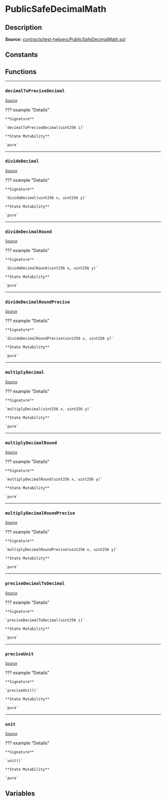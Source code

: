 # PublicSafeDecimalMath

## Description


**Source:** [contracts/test-helpers/PublicSafeDecimalMath.sol](https://github.com/Synthetixio/synthetix/tree/develop/contracts/test-helpers/PublicSafeDecimalMath.sol)

## Constants

## Functions


---
### `decimalToPreciseDecimal`

<sub>[Source](https://github.com/Synthetixio/synthetix/tree/develop/contracts/test-helpers/PublicSafeDecimalMath.sol#L44)</sub>



??? example "Details"

    **Signature**

    `decimalToPreciseDecimal(uint256 i)`

    **State Mutability**

    `pure`


---
### `divideDecimal`

<sub>[Source](https://github.com/Synthetixio/synthetix/tree/develop/contracts/test-helpers/PublicSafeDecimalMath.sol#L32)</sub>



??? example "Details"

    **Signature**

    `divideDecimal(uint256 x, uint256 y)`

    **State Mutability**

    `pure`


---
### `divideDecimalRound`

<sub>[Source](https://github.com/Synthetixio/synthetix/tree/develop/contracts/test-helpers/PublicSafeDecimalMath.sol#L36)</sub>



??? example "Details"

    **Signature**

    `divideDecimalRound(uint256 x, uint256 y)`

    **State Mutability**

    `pure`


---
### `divideDecimalRoundPrecise`

<sub>[Source](https://github.com/Synthetixio/synthetix/tree/develop/contracts/test-helpers/PublicSafeDecimalMath.sol#L40)</sub>



??? example "Details"

    **Signature**

    `divideDecimalRoundPrecise(uint256 x, uint256 y)`

    **State Mutability**

    `pure`


---
### `multiplyDecimal`

<sub>[Source](https://github.com/Synthetixio/synthetix/tree/develop/contracts/test-helpers/PublicSafeDecimalMath.sol#L20)</sub>



??? example "Details"

    **Signature**

    `multiplyDecimal(uint256 x, uint256 y)`

    **State Mutability**

    `pure`


---
### `multiplyDecimalRound`

<sub>[Source](https://github.com/Synthetixio/synthetix/tree/develop/contracts/test-helpers/PublicSafeDecimalMath.sol#L24)</sub>



??? example "Details"

    **Signature**

    `multiplyDecimalRound(uint256 x, uint256 y)`

    **State Mutability**

    `pure`


---
### `multiplyDecimalRoundPrecise`

<sub>[Source](https://github.com/Synthetixio/synthetix/tree/develop/contracts/test-helpers/PublicSafeDecimalMath.sol#L28)</sub>



??? example "Details"

    **Signature**

    `multiplyDecimalRoundPrecise(uint256 x, uint256 y)`

    **State Mutability**

    `pure`


---
### `preciseDecimalToDecimal`

<sub>[Source](https://github.com/Synthetixio/synthetix/tree/develop/contracts/test-helpers/PublicSafeDecimalMath.sol#L48)</sub>



??? example "Details"

    **Signature**

    `preciseDecimalToDecimal(uint256 i)`

    **State Mutability**

    `pure`


---
### `preciseUnit`

<sub>[Source](https://github.com/Synthetixio/synthetix/tree/develop/contracts/test-helpers/PublicSafeDecimalMath.sol#L16)</sub>



??? example "Details"

    **Signature**

    `preciseUnit()`

    **State Mutability**

    `pure`


---
### `unit`

<sub>[Source](https://github.com/Synthetixio/synthetix/tree/develop/contracts/test-helpers/PublicSafeDecimalMath.sol#L12)</sub>



??? example "Details"

    **Signature**

    `unit()`

    **State Mutability**

    `pure`

## Variables

